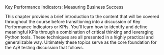 Key Performance Indicators: Measuring Business Success

This chapter provides a brief introduction to the content that will be covered throughout the course before transitioning into a discussion of Key Performance Indicators or KPIs. You'll learn how to identify and define meaningful KPIs through a combination of critical thinking and leveraging Python tools. These techniques are all presented in a highly practical and generalizable way. Ultimately these topics serve as the core foundation for the A/B testing discussion that follows.
